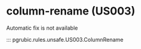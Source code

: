 # column-rename (US003)

Automatic fix is not available

::: pgrubic.rules.unsafe.US003.ColumnRename
